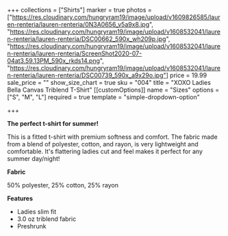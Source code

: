 +++
collections = ["Shirts"]
marker = true
photos = ["https://res.cloudinary.com/hungryram19/image/upload/v1609826585/lauren-renteria/lauren-renteria/0N3A0656_v5a9x8.jpg", "https://res.cloudinary.com/hungryram19/image/upload/v1608532041/lauren-renteria/lauren-renteria/DSC00662_590x_wh209p.jpg", "https://res.cloudinary.com/hungryram19/image/upload/v1608532041/lauren-renteria/lauren-renteria/ScreenShot2020-07-04at3.59.13PM_590x_rkds14.png", "https://res.cloudinary.com/hungryram19/image/upload/v1608532041/lauren-renteria/lauren-renteria/DSC00739_590x_a9x29o.jpg"]
price = 19.99
sale_price = ""
show_size_chart = true
sku = "004"
title = "XOXO Ladies Bella Canvas Triblend T-Shirt"
[[customOptions]]
name = "Sizes"
options = ["S", "M", "L"]
required = true
template = "simple-dropdown-option"

+++

**The perfect t-shirt for summer!**

This is a fitted t-shirt with premium softness and comfort. The fabric made from a blend of polyester, cotton, and rayon, is very lightweight and comfortable. It's flattering ladies cut and feel makes it perfect for any summer day/night!

**Fabric**

50% polyester, 25% cotton, 25% rayon

**Features**

- Ladies slim fit
- 3.0 oz triblend fabric
- Preshrunk
